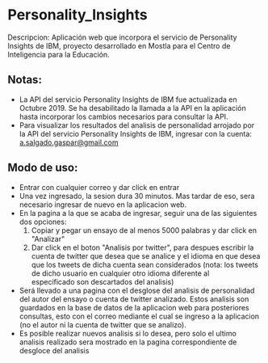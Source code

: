 # Personality_Insights

Descripcion:
Aplicación web que incorpora el servicio de Personality Insights de IBM, proyecto desarrollado en Mostla para el Centro de Inteligencia para la Educación.

## Notas:
- La API del servicio Personality Insights de IBM fue actualizada en Octubre 2019. Se ha desabilitado la llamada a la API en la aplicación hasta incorporar los cambios necesarios para consultar la API.
- Para visualizar los resultados del analisis de personalidad arrojado por la API del servicio Personality Insights de IBM, ingresar con la cuenta: a.salgado.gaspar@gmail.com

## Modo de  uso:
- Entrar con cualquier correo y dar click en entrar
- Una vez ingresado, la sesion dura 30 minutos. Mas tardar de eso, sera necesario ingresar de nuevo en la aplicacion web.
- En la pagina a la que se acaba de ingresar, seguir una de las siguientes dos opciones:
  1) Copiar y pegar un ensayo de al menos 5000 palabras y dar click en "Analizar"
  2) Dar click en el boton "Analisis por twitter", para despues escribir la cuenta de twitter que desea que se analice y el idioma en que
     desea que los tweets de dicha cuenta sean considerados (nota: los tweets de dicho usuario en cualquier otro idioma diferente al      
     especificado son descartados del analisis)
- Será llevado a una pagina con el desglose del analisis de personalidad del autor del ensayo o cuenta de twitter analizado. Estos 
  analisis son guardados en la base de datos de la aplicacion web para posteriores consultas, esto con el correo mediante el cual se
  ingreso a la aplicacion (no el autor ni la cuenta de twitter que se analizo).
- Es posible realizar nuevos analisis si lo desea, pero solo el ultimo analisis realizado sera mostrado en la pagina correspondiente de 
  desgloce del analisis
